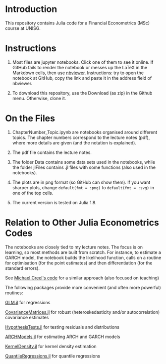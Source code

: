 # Introduction

This repository contains Julia code for a Financial Econometrics (MSc) course at UNISG. 


# Instructions

1.  Most files are jupyter notebooks. Click one of them to see it online. If GitHub fails to render the notebook or messes up the LaTeX in the Markdown cells, then use [nbviewer](https://nbviewer.jupyter.org/). Instructions: try to open the notebook at GitHub, copy the link and paste it in the address field of nbviewer.

2.  To download this repository, use the Download (as zip) in the Github menu. Otherwise, clone it.


# On the Files

1. ChapterNumber_Topic.ipynb are notebooks organised around different topics. The chapter numbers correspond to the lecture notes (pdf), where more details are given (and the notation is explained).

2. The pdf file contains the lecture notes.

3. The folder Data contains some data sets used in the notebooks, while the folder jlFiles contains .jl files with some functions (also used in the notebooks).

4. The plots are in png format (so GitHub can show them). If you want sharper plots, change `default(fmt = :png)` to `default(fmt = :svg)` in one of the top cells.

5. The current version is tested on Julia 1.8.


# Relation to Other Julia Econometrics Codes

The notebooks are closely tied to my lecture notes. The focus is on learning, so most methods are built from scratch. For instance, to estimate a GARCH model, the notebook builds the likelihood function, calls on a routine for optimisation (for the point estimates) and then differentiation (for the standard errors).

See [Michael Creel's code](https://github.com/mcreel/Econometrics)
for a similar approach (also focused on teaching)

The following packages provide more convenient (and often more powerful) routines:  

[GLM.jl](https://github.com/JuliaStats/GLM.jl)
for regressions

[CovarianceMatrices.jl](https://github.com/gragusa/CovarianceMatrices.jl)
for robust (heteroskedasticity and/or autocorrelation) covariance estimates

[HypothesisTests.jl](https://github.com/JuliaStats/HypothesisTests.jl)
for testing residuals and distributions

[ARCHModels.jl](https://github.com/s-broda/ARCHModels.jl)
for estimating ARCH and GARCH models

[KernelDensity.jl](https://github.com/JuliaStats/KernelDensity.jl)
for kernel density estimation

[QuantileRegressions.jl](https://github.com/pkofod/QuantileRegressions.jl)
for quantile regressions
